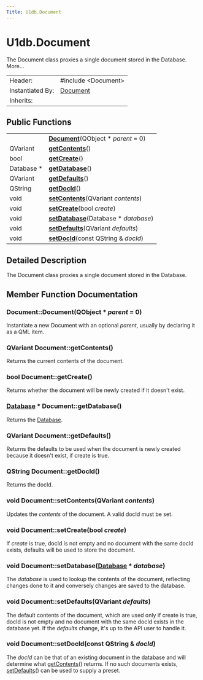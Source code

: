 ```yaml
---
Title: U1db.Document
---
```


# U1db.Document

<!-- $$$Document-brief -->
<p>The Document class proxies a single document stored in the Database. More...</p>
<!-- @@@Document -->
<table class="alignedsummary">
<tr><td class="memItemLeft rightAlign topAlign"> Header:</td><td class="memItemRight bottomAlign"> <span class="preprocessor">#include &lt;Document&gt;</span>
</td></tr><tr><td class="memItemLeft rightAlign topAlign"> Instantiated By:</td><td class="memItemRight bottomAlign"> <a href="#">Document</a></td></tr><tr><td class="memItemLeft rightAlign topAlign"> Inherits:</td><td class="memItemRight bottomAlign"> </td></tr></table><ul>
</ul>
<h2 id="public-functions">Public Functions</h2>
<table class="alignedsummary">
<tr><td class="memItemLeft rightAlign topAlign"> </td><td class="memItemRight bottomAlign"><b><a href="#Document">Document</a></b>(QObject *<i> parent</i> = 0)</td></tr>
<tr><td class="memItemLeft rightAlign topAlign"> QVariant </td><td class="memItemRight bottomAlign"><b><a href="#getContents">getContents</a></b>()</td></tr>
<tr><td class="memItemLeft rightAlign topAlign"> bool </td><td class="memItemRight bottomAlign"><b><a href="#getCreate">getCreate</a></b>()</td></tr>
<tr><td class="memItemLeft rightAlign topAlign"> Database * </td><td class="memItemRight bottomAlign"><b><a href="#getDatabase">getDatabase</a></b>()</td></tr>
<tr><td class="memItemLeft rightAlign topAlign"> QVariant </td><td class="memItemRight bottomAlign"><b><a href="#getDefaults">getDefaults</a></b>()</td></tr>
<tr><td class="memItemLeft rightAlign topAlign"> QString </td><td class="memItemRight bottomAlign"><b><a href="#getDocId">getDocId</a></b>()</td></tr>
<tr><td class="memItemLeft rightAlign topAlign"> void </td><td class="memItemRight bottomAlign"><b><a href="#setContents">setContents</a></b>(QVariant<i> contents</i>)</td></tr>
<tr><td class="memItemLeft rightAlign topAlign"> void </td><td class="memItemRight bottomAlign"><b><a href="#setCreate">setCreate</a></b>(bool<i> create</i>)</td></tr>
<tr><td class="memItemLeft rightAlign topAlign"> void </td><td class="memItemRight bottomAlign"><b><a href="#setDatabase">setDatabase</a></b>(Database *<i> database</i>)</td></tr>
<tr><td class="memItemLeft rightAlign topAlign"> void </td><td class="memItemRight bottomAlign"><b><a href="#setDefaults">setDefaults</a></b>(QVariant<i> defaults</i>)</td></tr>
<tr><td class="memItemLeft rightAlign topAlign"> void </td><td class="memItemRight bottomAlign"><b><a href="#setDocId">setDocId</a></b>(const QString &amp;<i> docId</i>)</td></tr>
</table>
<!-- $$$Document-description -->
<h2 id="details">Detailed Description</h2>
<p>The Document class proxies a single document stored in the Database.</p>
<!-- @@@Document -->
<h2>Member Function Documentation</h2>
<!-- $$$Document[overload1]$$$DocumentQObject* -->
<h3 class="fn" id="Document">Document::<span class="name">Document</span>(<span class="type">QObject</span> *<i> parent</i> = 0)</h3>
<p>Instantiate a new Document with an optional <i>parent</i>, usually by declaring it as a QML item.</p>
<!-- @@@Document -->
<!-- $$$getContents[overload1]$$$getContents -->
<h3 class="fn" id="getContents"><span class="type">QVariant</span> Document::<span class="name">getContents</span>()</h3>
<p>Returns the current contents of the document.</p>
<!-- @@@getContents -->
<!-- $$$getCreate[overload1]$$$getCreate -->
<h3 class="fn" id="getCreate"><span class="type">bool</span> Document::<span class="name">getCreate</span>()</h3>
<p>Returns whether the document will be newly created if it doesn't exist.</p>
<!-- @@@getCreate -->
<!-- $$$getDatabase[overload1]$$$getDatabase -->
<h3 class="fn" id="getDatabase"><span class="type"><a href="U1db.Database.md">Database</a></span> * Document::<span class="name">getDatabase</span>()</h3>
<p>Returns the <a href="U1db.Database.md">Database</a>.</p>
<!-- @@@getDatabase -->
<!-- $$$getDefaults[overload1]$$$getDefaults -->
<h3 class="fn" id="getDefaults"><span class="type">QVariant</span> Document::<span class="name">getDefaults</span>()</h3>
<p>Returns the defaults to be used when the document is newly created because it doesn't exist, if create is true.</p>
<!-- @@@getDefaults -->
<!-- $$$getDocId[overload1]$$$getDocId -->
<h3 class="fn" id="getDocId"><span class="type">QString</span> Document::<span class="name">getDocId</span>()</h3>
<p>Returns the docId.</p>
<!-- @@@getDocId -->
<!-- $$$setContents[overload1]$$$setContentsQVariant -->
<h3 class="fn" id="setContents"><span class="type">void</span> Document::<span class="name">setContents</span>(<span class="type">QVariant</span><i> contents</i>)</h3>
<p>Updates the <i>contents</i> of the document. A valid docId must be set.</p>
<!-- @@@setContents -->
<!-- $$$setCreate[overload1]$$$setCreatebool -->
<h3 class="fn" id="setCreate"><span class="type">void</span> Document::<span class="name">setCreate</span>(<span class="type">bool</span><i> create</i>)</h3>
<p>If <i>create</i> is true, docId is not empty and no document with the same docId exists, defaults will be used to store the document.</p>
<!-- @@@setCreate -->
<!-- $$$setDatabase[overload1]$$$setDatabaseDatabase* -->
<h3 class="fn" id="setDatabase"><span class="type">void</span> Document::<span class="name">setDatabase</span>(<span class="type"><a href="U1db.Database.md">Database</a></span> *<i> database</i>)</h3>
<p>The <i>database</i> is used to lookup the contents of the document, reflecting changes done to it and conversely changes are saved to the database.</p>
<!-- @@@setDatabase -->
<!-- $$$setDefaults[overload1]$$$setDefaultsQVariant -->
<h3 class="fn" id="setDefaults"><span class="type">void</span> Document::<span class="name">setDefaults</span>(<span class="type">QVariant</span><i> defaults</i>)</h3>
<p>The default contents of the document, which are used only if create is true, docId is not empty and no document with the same docId exists in the database yet. If the <i>defaults</i> change, it's up to the API user to handle it.</p>
<!-- @@@setDefaults -->
<!-- $$$setDocId[overload1]$$$setDocIdconstQString& -->
<h3 class="fn" id="setDocId"><span class="type">void</span> Document::<span class="name">setDocId</span>(const <span class="type">QString</span> &amp;<i> docId</i>)</h3>
<p>The <i>docId</i> can be that of an existing document in the database and will determine what <a href="#getContents">getContents</a>() returns. If no such documents exists, <a href="#setDefaults">setDefaults</a>() can be used to supply a preset.</p>
<!-- @@@setDocId -->
